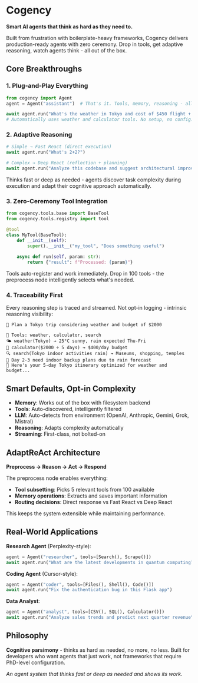 # Cogency

**Smart AI agents that think as hard as they need to.**

Built from frustration with boilerplate-heavy frameworks, Cogency delivers production-ready agents with zero ceremony. Drop in tools, get adaptive reasoning, watch agents think - all out of the box.

## Core Breakthroughs

### 1. Plug-and-Play Everything
```python
from cogency import Agent
agent = Agent("assistant")  # That's it. Tools, memory, reasoning - all configured.

await agent.run("What's the weather in Tokyo and cost of $450 flight + $120/night × 3?")
# Automatically uses weather and calculator tools. No setup, no config.
```

### 2. Adaptive Reasoning
```python
# Simple → Fast React (direct execution)
await agent.run("What's 2+2?")

# Complex → Deep React (reflection + planning)  
await agent.run("Analyze this codebase and suggest architectural improvements")
```

Thinks fast or deep as needed - agents discover task complexity during execution and adapt their cognitive approach automatically.

### 3. Zero-Ceremony Tool Integration
```python
from cogency.tools.base import BaseTool
from cogency.tools.registry import tool

@tool
class MyTool(BaseTool):
    def __init__(self):
        super().__init__("my_tool", "Does something useful")
    
    async def run(self, param: str):
        return {"result": f"Processed: {param}"}
```

Tools auto-register and work immediately. Drop in 100 tools - the preprocess node intelligently selects what's needed.

### 4. Traceability First
Every reasoning step is traced and streamed. Not opt-in logging - intrinsic reasoning visibility:

```
👤 Plan a Tokyo trip considering weather and budget of $2000

🔧 Tools: weather, calculator, search  
🌤️ weather(Tokyo) → 25°C sunny, rain expected Thu-Fri
🧮 calculator($2000 ÷ 5 days) → $400/day budget  
🔍 search(Tokyo indoor activities rain) → Museums, shopping, temples
🧠 Day 2-3 need indoor backup plans due to rain forecast
🤖 Here's your 5-day Tokyo itinerary optimized for weather and budget...
```

## Smart Defaults, Opt-in Complexity

- **Memory**: Works out of the box with filesystem backend
- **Tools**: Auto-discovered, intelligently filtered  
- **LLM**: Auto-detects from environment (OpenAI, Anthropic, Gemini, Grok, Mistral)
- **Reasoning**: Adapts complexity automatically
- **Streaming**: First-class, not bolted-on

## AdaptReAct Architecture

**Preprocess → Reason → Act → Respond**

The preprocess node enables everything:
- **Tool subsetting**: Picks 5 relevant tools from 100 available
- **Memory operations**: Extracts and saves important information  
- **Routing decisions**: Direct response vs Fast React vs Deep React

This keeps the system extensible while maintaining performance.

## Real-World Applications

**Research Agent** (Perplexity-style):
```python
agent = Agent("researcher", tools=[Search(), Scrape()])
await agent.run("What are the latest developments in quantum computing?")
```

**Coding Agent** (Cursor-style):
```python  
agent = Agent("coder", tools=[Files(), Shell(), Code()])
await agent.run("Fix the authentication bug in this Flask app")
```

**Data Analyst**:
```python
agent = Agent("analyst", tools=[CSV(), SQL(), Calculator()])
await agent.run("Analyze sales trends and predict next quarter revenue")
```

## Philosophy

**Cognitive parsimony** - thinks as hard as needed, no more, no less. Built for developers who want agents that just work, not frameworks that require PhD-level configuration.

*An agent system that thinks fast or deep as needed and shows its work.*